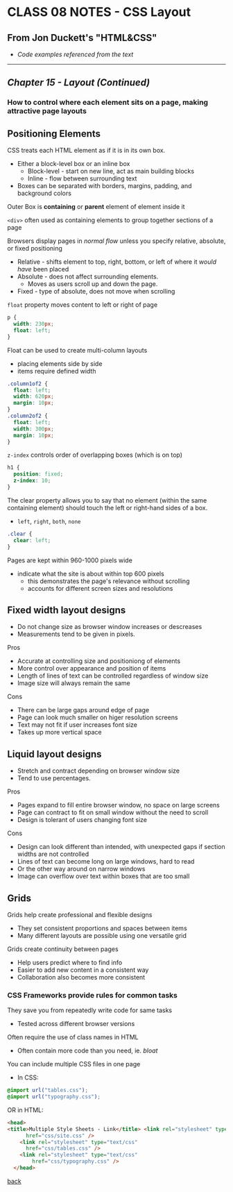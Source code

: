 # CLASS 08 NOTES - CSS Layout

## **From Jon Duckett's "HTML&CSS"**

- *Code examples referenced from the text*

- - -

## ***Chapter 15 - Layout (Continued)***

### How to control where each element sits on a page, making attractive page layouts

## Positioning Elements

CSS treats each HTML element as if it is in its own box.

- Either a block-level box or an inline box
  - Block-level - start on new line, act as main building blocks
  - Inline - flow between surrounding text
- Boxes can be separated with borders, margins, padding, and background colors

Outer Box is **containing** or **parent** element of element inside it

`<div>` often used as containing elements to group together sections of a page

Browsers display pages in *normal flow* unless you specify relative, absolute, or fixed positioning

- Relative - shifts element to top, right, bottom, or left of where it *would have* been placed
- Absolute - does not affect surrounding elements.
  - Moves as users scroll up and down the page.
- Fixed - type of absolute, does not move when scrolling

`float` property moves content to left or right of page

```css
p {
  width: 230px;
  float: left;
}
```

Float can be used to create multi-column layouts

- placing elements side by side
- items require defined width

```css
.column1of2 {
  float: left;
  width: 620px;
  margin: 10px;
}
.column2of2 {
  float: left;
  width: 300px;
  margin: 10px;
}
```

`z-index` controls order of overlapping boxes (which is on top)

```css
h1 {
  position: fixed;
  z-index: 10;
}
```

The clear property allows you to say that no element (within the same containing element) should touch the left or right-hand sides of a box.

- `left`, `right`, `both`, `none`

```css
.clear {
  clear: left;
}
```

Pages are kept within 960-1000 pixels wide

- indicate what the site is about within top 600 pixels
  - this demonstrates the page's relevance without scrolling
  - accounts for different screen sizes and resolutions

## Fixed width layout designs

- Do not change size as browser window increases or descreases
- Measurements tend to be given in pixels.

Pros

- Accurate at controlling size and positioniong of elements
- More control over appearance and position of items
- Length of lines of text can be controlled regardless of window size
- Image size will always remain the same

Cons

- There can be large gaps around edge of page
- Page can look much smaller on higer resolution screens
- Text may not fit if user increases font size
- Takes up more vertical space

## Liquid layout designs

- Stretch and contract depending on browser window size
- Tend to use percentages.

Pros

- Pages expand to fill entire browser window, no space on large screens
- Page can contract to fit on small window without the need to scroll
- Design is tolerant of users changing font size

Cons

- Design can look different than intended, with unexpected gaps if section widths are not controlled
- Lines of text can become long on large windows, hard to read
- Or the other way around on narrow windows
- Image can overflow over text within boxes that are too small

## Grids

Grids help create professional and flexible designs

- They set consistent proportions and spaces between items
- Many different layouts are possible using one versatile grid

Grids create continuity between pages

- Help users predict where to find info
- Easier to add new content in a consistent way
- Collaboration also becomes more consistent

### CSS Frameworks provide rules for common tasks

They save you from repeatedly write code for same tasks

- Tested across different browser versions

Often require the use of class names in HTML

- Often contain more code than you need, ie. *bloat*

You can include multiple CSS files in one page

- In CSS:

```css
@import url("tables.css");
@import url("typography.css");
```

OR in HTML:

```html
<head>
<title>Multiple Style Sheets - Link</title> <link rel="stylesheet" type="text/css"
      href="css/site.css" />
    <link rel="stylesheet" type="text/css"
      href="css/tables.css" />
    <link rel="stylesheet" type="text/css"
        href="css/typography.css" />
  </head>
```

[back](../README.md)

